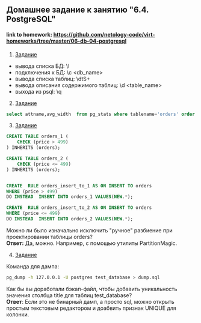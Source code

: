 ## Домашнее задание к занятию "6.4. PostgreSQL"
#### link to homework: https://github.com/netology-code/virt-homeworks/tree/master/06-db-04-postgresql


1. [Задание](https://github.com/netology-code/virt-homeworks/tree/master/06-db-04-postgresql#%D0%B7%D0%B0%D0%B4%D0%B0%D1%87%D0%B0-1)
* вывода списка БД: \l
* подключения к БД: \c <db_name>
* вывода списка таблиц: \dtS+ 
* вывода описания содержимого таблиц: \d <table_name>
* выхода из psql: \q

2. [Задание](https://github.com/netology-code/virt-homeworks/tree/master/06-db-04-postgresql#%D0%B7%D0%B0%D0%B4%D0%B0%D1%87%D0%B0-2)
```sql
select attname,avg_width  from pg_stats where tablename='orders' order by avg_width desc limit 1
```

3. [Задание](https://github.com/netology-code/virt-homeworks/tree/master/06-db-04-postgresql#%D0%B7%D0%B0%D0%B4%D0%B0%D1%87%D0%B0-2)
```sql
CREATE TABLE orders_1 (
    CHECK (price > 499)
) INHERITS (orders);

CREATE TABLE orders_2 (
    CHECK (price <= 499)
) INHERITS (orders);


CREATE  RULE orders_insert_to_1 AS ON INSERT TO orders
WHERE (price > 499)
DO INSTEAD  INSERT INTO orders_1 VALUES(NEW.*);

CREATE  RULE orders_insert_to_2 AS ON INSERT TO orders
WHERE (price <= 499)
DO INSTEAD  INSERT INTO orders_2 VALUES(NEW.*);
```

Можно ли было изначально исключить "ручное" разбиение при проектировании таблицы orders?  
**Ответ:** Да, можно. Например, с помощью утилиты PartitionMagic.

4. [Задание](https://github.com/netology-code/virt-homeworks/tree/master/06-db-04-postgresql#%D0%B7%D0%B0%D0%B4%D0%B0%D1%87%D0%B0-4)  

Команда для дампа:
```bash
pg_dump -h 127.0.0.1 -U postgres test_database > dump.sql
```
Как бы вы доработали бэкап-файл, чтобы добавить уникальность значения столбца title для таблиц test_database?  
**Ответ**: Если это не бинарный дамп, а просто sql, можно открыть простым текстовым редактором и доабвить признак UNIQUE для колонки.